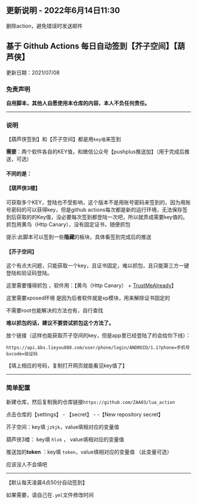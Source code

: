 ## 更新说明 - 2022年6月14日11:30
   删除action，避免错误时发送邮件


## **基于 Github Actions 每日自动签到【芥子空间】【葫芦侠】**
更新日期：2021/07/08 

### 免责声明
**自用脚本，其他人自愿使用本仓库的内容，本人不负任何责任。**

---
### 说明
【葫芦侠签到】和【芥子空间】都是用` key值 `来签到
 
 **需要**：两个软件各自的KEY值，和微信公众号【pushplus推送加】（用于完成后推送，可选）

#### 不同的是：
#### **【葫芦侠3楼】**

可获取多个KEY，登陆也不受影响，这个版本不是用账号密码来签到的，因为用账号密码的可以获得key，但是github actions每次都是新的运行环境，无法保存签到后获取的的Key值，没必要每次签到都登陆一次吧，所以就弄成需要key值的。抓包用黄鸟（Http Canary），没有固定证书，随便抓包


提示:此脚本可以签到一些**隐藏**的板块，具体看签到完成后的推送

#### **【芥子空间】**
 
这个有点大问题，只能获取一个key，且证书固定，难以抓包，且只能第三方一键登陆和验证码登陆。
 
这里需要懂得抓包 ，软件用：【黄鸟（Http Canary） + [TrustMeAlready](https://github.com/ViRb3/TrustMeAlready)】

 这里需要xposed环境 是因为后者软件就是xp模块，用来解除证书固定的
 
 不需要root也能解决的方法也有，自行查找
 
 **难以抓包的话，建议不要尝试抓包这个方法了。**

放个链接（这样也能获取芥子空间的key，但是app里已经登陆了的会给你下线）：

 `https://api.bbs.lieyou888.com/user/phone/login/ANDROID/1.1?phone=手机号&vcode=验证码`
 
 【填上相应的号码，复制打开网页就能看见key值了】
 
---
### 简单配置
新建仓库，然后复制我的仓库链接` https://github.com/ZAA03/lua_action `

点击仓库的【settings】 - 【secret】 - -【New repository secret】

芥子空间：key填 ` jzkjk `，value填相对应的变量值

葫芦侠3楼： key填 `hlxk` ， value填相对应的变量值

推送加的**token** ：key填 ` token `，value填相对应的变量值  （此变量可选）

应该没人不会填吧

----

【默认每天凌晨4点50分自动签到】

如果需要，请自己在`.yml`文件修改时间




